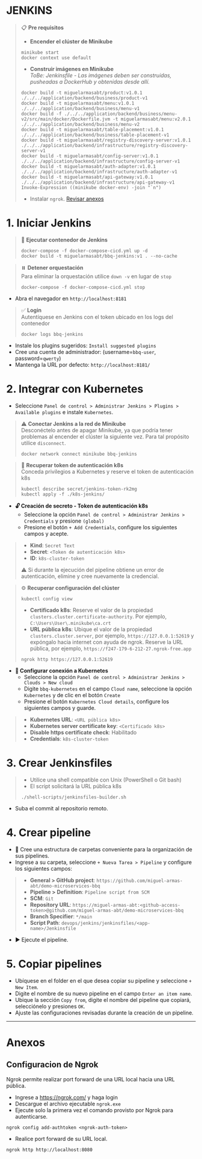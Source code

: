 # JENKINS

> 📋 **Pre requisitos**
> - **Encender el clúster de Minikube**
> ```shell script
> minikube start
> docker context use default
> ```
> - **Construir imágenes en Minikube**
> <br>*ToBe: Jenkinsfile - Las imágenes deben ser construidas, pusheadas a DockerHub y obtenidas desde allí.*
> ```shell script 
> docker build -t miguelarmasabt/product:v1.0.1 ./../../application/backend/business/product-v1
> docker build -t miguelarmasabt/menu:v1.0.1 ./../../application/backend/business/menu-v1
> docker build -f ./../../application/backend/business/menu-v2/src/main/docker/Dockerfile.jvm -t miguelarmasabt/menu:v2.0.1 ./../../application/backend/business/menu-v2
> docker build -t miguelarmasabt/table-placement:v1.0.1 ./../../application/backend/business/table-placement-v1
> docker build -t miguelarmasabt/registry-discovery-server:v1.0.1 ./../../application/backend/infrastructure/registry-discovery-server-v1
> docker build -t miguelarmasabt/config-server:v1.0.1 ./../../application/backend/infrastructure/config-server-v1
> docker build -t miguelarmasabt/auth-adapter:v1.0.1 ./../../application/backend/infrastructure/auth-adapter-v1
> docker build -t miguelarmasabt/api-gateway:v1.0.1 ./../../application/backend/infrastructure/api-gateway-v1
> Invoke-Expression ((minikube docker-env) -join "`n")
> ```
> - Instalar `ngrok`. [Revisar anexos](#configuracion-de-ngrok)

# 1. Iniciar Jenkins
> 🔨 **Ejecutar contenedor de Jenkins**
> ```shell script 
> docker-compose -f docker-compose-cicd.yml up -d
> docker build -t miguelarmasabt/bbq-jenkins:v1 . --no-cache
> ```

> ⏸️️ **Detener orquestación**
> <br>Para eliminar la orquestación utilice `down -v` en lugar de `stop`
> ```shell script 
> docker-compose -f docker-compose-cicd.yml stop
> ```

- Abra el navegador en `http://localhost:8181`

> ✅ **Login**
> <br>Autentíquese en Jenkins con el token ubicado en los logs del contenedor
> ```shell script 
> docker logs bbq-jenkins
> ```

- Instale los plugins sugeridos: `Install suggested plugins`
- Cree una cuenta de administrador: (username=`bbq-user`, password=`qwerty`)
- Mantenga la URL por defecto: `http://localhost:8181/`

# 2. Integrar con Kubernetes
- Seleccione `Panel de control > Administrar Jenkins > Plugins > Available plugins` e instale `Kubernetes`.

> ⚠️ **Conectar Jenkins a la red de Minikube**
> <br>Desconéctelo antes de apagar Minikube, ya que podría tener problemas al encender el clúster la siguiente vez. 
> Para tal propósito utilice `disconnect`.
> ```shell script 
> docker network connect minikube bbq-jenkins
> ```

> 🔑 **Recuperar token de autenticación k8s**
> <br>Conceda privilegios a Kubernetes y reserve el token de autenticación k8s
> ```shell script 
> kubectl describe secret/jenkins-token-rk2mg
> kubectl apply -f ./k8s-jenkins/
> ```

- **🔓 Creación de secreto - Token de autenticación k8s**
  - Seleccione la opción `Panel de control > Administrar Jenkins > Credentials` y presione `(global)`
  - Presione el botón `+ Add Credentials`, configure los siguientes campos y acepte.
> - **Kind**: `Secret Text`
> - **Secret**: `<Token de autenticación k8s>`
> - **ID**: `k8s-cluster-token`
> 
> ⚠️ Si durante la ejecución del pipeline obtiene un error de autenticación, elimine y cree nuevamente la credencial.

> ⚙️ **Recuperar configuración del clúster**
> ```shell script 
> kubectl config view
> ```
> - **Certificado k8s**: Reserve el valor de la propiedad `clusters.cluster.certificate-authority`. Por ejemplo, `C:\Users\User\.minikube\ca.crt` 
> - **URL pública k8s**: Ubique el valor de la propiedad `clusters.cluster.server`, por ejemplo, `https://127.0.0.1:52619` y 
> expóngalo hacia internet con ayuda de ngrok. Reserve la URL pública, por ejemplo, `https://f247-179-6-212-27.ngrok-free.app`
> ```shell script 
> ngrok http https://127.0.0.1:52619
> ```

- **🔧 Configurar conexión a Kubernetes**
  - Seleccione la opción `Panel de control > Administrar Jenkins > Clouds > New cloud`
  - Digite `bbq-kubernetes` en el campo `Cloud name`, seleccione la opción `Kubernetes` y de clic en el botón `Create`
  - Presione el botón `Kubernetes Cloud details`, configure los siguientes campos y guarde.
> - **Kubernetes URL**: `<URL pública k8s>`
> - **Kubernetes server certificate key**: `<Certificado k8s>`
> - **Disable https certificate check**: Habilitado
> - **Credentials**: `k8s-cluster-token`

# 3. Crear Jenkinsfiles
> - Utilice una shell compatible con Unix (PowerShell o Git bash)
> - El script solicitará la URL pública k8s
> ```shell script
> ./shell-scripts/jenkinsfiles-builder.sh
> ```
- Suba el commit al repositorio remoto.

# 4. Crear pipeline
- 📂 Cree una estructura de carpetas conveniente para la organización de sus pipelines.
- Ingrese a su carpeta, seleccione `+ Nueva Tarea > Pipeline` y configure los siguientes campos:
> - **General > GitHub project**: `https://github.com/miguel-armas-abt/demo-microservices-bbq`
> - **Pipeline > Definition**: `Pipeline script from SCM`
> - **SCM**: `Git`
> - **Repository URL**: `https://miguel-armas-abt:<github-access-token>@github.com/miguel-armas-abt/demo-microservices-bbq`
> - **Branch Specifier**: `*/main`
> - **Script Path**: `devops/jenkins/jenkinsfiles/<app-name>/Jenkinsfile`
- ▶️ Ejecute el pipeline.

# 5. Copiar pipelines
- Ubíquese en el folder en el que desea copiar su pipeline y seleccione `+ New Item`.
- Digite el nombre de su nuevo pipeline en el campo `Enter an item name`.
- Ubique la sección `Copy from`, digite el nombre del pipeline que copiará, selecciónelo y presiones `OK`.
- Ajuste las configuraciones revisadas durante la creación de un pipeline.

---

# Anexos
## Configuracion de Ngrok
Ngrok permite realizar port forward de una URL local hacia una URL pública.
- Ingrese a https://ngrok.com/ y haga login
- Descargue el archivo ejecutable `ngrok.exe`
- Ejecute solo la primera vez el comando provisto por Ngrok para autenticarse.
 ```shell script 
 ngrok config add-authtoken <ngrok-auth-token>
 ```
- Realice port forward de su URL local.
 ```shell script 
 ngrok http http://localhost:8080
 ```